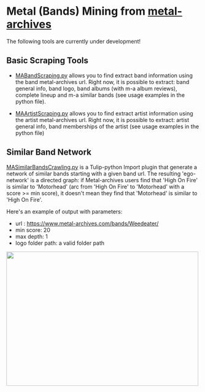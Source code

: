 # Metal (Bands) Mining from [metal-archives](https://www.metal-archives.com/)

The following tools are currently under development!

## Basic Scraping Tools

- [MABandScraping.py](https://github.com/fqueyroi/tulip_plugins/tree/master/MetalArchivesScraping/MABandScraping.py) allows you to find extract band information using the band metal-archives url. Right now, it is possible to extract: band general info, band logo, band albums (with m-a album reviews), complete lineup and m-a similar bands  (see usage examples in the python file).

- [MAArtistScraping.py](https://github.com/fqueyroi/tulip_plugins/tree/master/MetalArchivesScraping/MAArtistScraping.py) allows you to find extract artist information using the artist metal-archives url. Right now, it is possible to extract: artist general info, band memberships of the artist (see usage examples in the python file)

## Similar Band Network

[MASimilarBandsCrawling.py](https://github.com/fqueyroi/tulip_plugins/tree/master/MetalArchivesScraping/MASimilarBandsCrawling.py) is a Tulip-python Import plugin that generate a network of similar bands starting with a given band url. The resulting 'ego-network' is a directed graph: if Metal-archives users find that 'High On Fire' is similar to 'Motorhead' (arc from 'High On Fire' to 'Motorhead' with a score >= min score), it doesn't mean they find that 'Motorhead' is similar to 'High On Fire'.

Here's an example of output with parameters:
- url : https://www.metal-archives.com/bands/Weedeater/
- min score: 20
- max depth: 1
- logo folder path: a valid folder path

<img src="https://i.imgur.com/vSFSf4Z.png" width="500" height="350">
